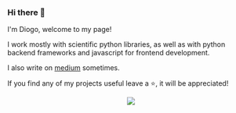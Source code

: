 ### Hi there 👋

I'm Diogo, welcome to my page!

I work mostly with scientific python libraries, as well as with python backend frameworks and javascript for frontend development. 

I also write on [medium](https://medium.com/@diogomatoschaves) sometimes.

If you find any of my projects useful leave a ⭐, it will be appreciated!

<p align="center">
  <img src="https://github-readme-stats.vercel.app/api/?username=diogomatoschaves&theme=prussian&show_icons=true&count_private=true%22">
</p>
